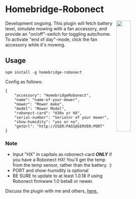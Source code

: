 # Homebridge-Robonect

<img src="https://media.giphy.com/media/ORUDaRRrDv6Gct22tS/giphy.gif" width="30%" align="right"> 

Development ongoing.  This plugin will fetch battery level, simulate mowing with a fan accessory, and provide an "on/off"-switch for toggling auto/home.  To activate "end of day"-mode, click the fan accessory while it's mowing.

## Usage

`npm install -g homebridge-robonect`

Config as follows:  

	{  
		"accessory": "HomebridgeRobonect",  
		"name": "name-of-your-mower",  
		"mower": "Mower make",  
		"model": "Mower Model",  
		"robonect-card": "H30x or HX",  
		"serial-number": "Serialnr of your mower",  
		"show-humidity": "yes or no",  
		"getUrl": "http://USER:PASS@SERVER:PORT"  
	}  
  

### Note
 * Input "HX" in capitals as robonect-card _**ONLY**_ if you have a Robonect HX! You'll get the temp from the temp sensor, rather than the battery. :)
 * PORT and show-humidity is optional
 * BE SURE to update to at least 1.0.18 if using Robonect firmware 1.0 beta8 or newer.

Discuss the plugin with me and others, [here.](https://forum.robonect.de/viewforum.php?f=55)